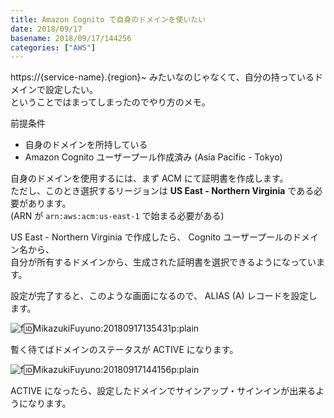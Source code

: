 ```yaml
---
title: Amazon Cognito で自身のドメインを使いたい
date: 2018/09/17
basename: 2018/09/17/144256
categories: ["AWS"]
---
```


https://{service-name}.{region}~ みたいなのじゃなくて、自分の持っているドメインで設定したい。  
ということではまってしまったのでやり方のメモ。

前提条件

- 自身のドメインを所持している
- Amazon Cognito ユーザープール作成済み (Asia Pacific - Tokyo)

自身のドメインを使用するには、まず ACM にて証明書を作成します。  
ただし、このとき選択するリージョンは **US East - Northern Virginia** である必要があります。  
(ARN が `arn:aws:acm:us-east-1` で始まる必要がある)

US East - Northern Virginia で作成したら、 Cognito ユーザープールのドメイン名から、  
自分が所有するドメインから、生成された証明書を選択できるようになっています。

設定が完了すると、このような画面になるので、 ALIAS (A) レコードを設定します。

![f:id:MikazukiFuyuno:20180917135431p:plain](https://assets.natsuneko.blog/images/20180917/20180917135431.png "f:id:MikazukiFuyuno:20180917135431p:plain")

暫く待てばドメインのステータスが ACTIVE になります。

![f:id:MikazukiFuyuno:20180917144156p:plain](https://assets.natsuneko.blog/images/20180917/20180917144156.png "f:id:MikazukiFuyuno:20180917144156p:plain")

ACTIVE になったら、設定したドメインでサインアップ・サインインが出来るようになります。
